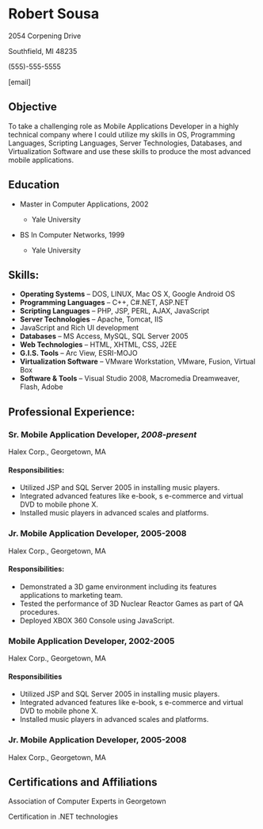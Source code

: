 # Robert Sousa

2054 Corpening Drive

Southfield, MI 48235

(555)-555-5555

[email]

## Objective

 To take a challenging role as Mobile Applications Developer in a highly technical company where I could utilize my skills in OS, Programming Languages, Scripting Languages, Server Technologies, Databases, and Virtualization Software and use these skills to produce the most advanced mobile applications.

## Education

* Master in Computer Applications, 2002

   * Yale University

* BS In Computer Networks, 1999

  * Yale University

## Skills:

* **Operating Systems** – DOS, LINUX, Mac OS X, Google Android OS
* **Programming Languages** – C++, C#.NET, ASP.NET
* **Scripting Languages** – PHP, JSP, PERL, AJAX, JavaScript
* **Server Technologies** – Apache, Tomcat, IIS
* JavaScript and Rich UI development
* **Databases** – MS Access, MySQL, SQL Server 2005
* **Web Technologies** – HTML, XHTML, CSS, J2EE
* **G.I.S. Tools** – Arc View, ESRI-MOJO
* **Virtualization Software** – VMware Workstation, VMware, Fusion, Virtual Box
* **Software & Tools** – Visual Studio 2008, Macromedia Dreamweaver, Flash, Adobe


## Professional Experience:

### Sr. Mobile Application Developer, *2008-present* 
Halex Corp., Georgetown, MA

#### Responsibilities:

* Utilized JSP and SQL Server 2005 in installing music players.
* Integrated advanced features like e-book, s e-commerce and virtual DVD to mobile phone X.
* Installed music players in advanced scales and platforms.

### Jr. Mobile Application Developer, 2005-2008
Halex Corp., Georgetown, MA

#### Responsibilities:

* Demonstrated a 3D game environment including its features applications to marketing team.
* Tested the performance of 3D Nuclear Reactor Games as part of QA procedures.
* Deployed XBOX 360 Console using JavaScript.

### Mobile Application Developer, 2002-2005
Halex Corp., Georgetown, MA

#### Responsibilities
* Utilized JSP and SQL Server 2005 in installing music players.
* Integrated advanced features like e-book, s e-commerce and virtual DVD to mobile phone X.
* Installed music players in advanced scales and platforms.

### Jr. Mobile Application Developer, 2005-2008
Halex Corp., Georgetown, MA

## Certifications and Affiliations

Association of Computer Experts in Georgetown

Certification in .NET technologies